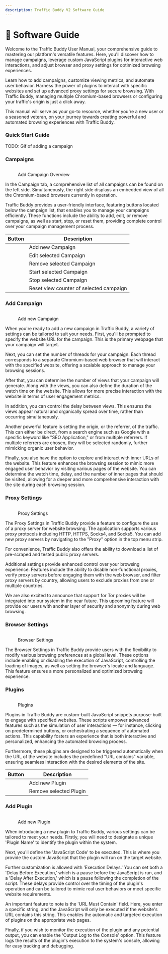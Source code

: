 ```yaml
---
description: Traffic Buddy V2 Software Guide
---
```


# 📖 Software Guide

Welcome to the Traffic Buddy User Manual, your comprehensive guide to mastering our platform's versatile features. Here, you'll discover how to manage campaigns, leverage custom JavaScript plugins for interactive web interactions, and adjust browser and proxy settings for optimized browsing experiences.

Learn how to add campaigns, customize viewing metrics, and automate user behavior. Harness the power of plugins to interact with specific websites and set up advanced proxy settings for secure browsing. With Traffic Buddy, managing multiple Chromium-based browsers or configuring your traffic's origin is just a click away.

This manual will serve as your go-to resource, whether you're a new user or a seasoned veteran, on your journey towards creating powerful and automated browsing experiences with Traffic Buddy.

### Quick Start Guide

TODO: Gif of adding a campaign



### Campaigns

<figure><img src="../../.gitbook/assets/image (7).png" alt=""><figcaption><p>Add Campaign Overview</p></figcaption></figure>

In the Campaign tab, a comprehensive list of all campaigns can be found on the left side. Simultaneously, the right side displays an embedded view of all the Chromium-based browsers currently in operation.

Traffic Buddy provides a user-friendly interface, featuring buttons located below the campaign list, that enables you to manage your campaigns efficiently. These functions include the ability to add, edit, or remove campaigns, as well as start, stop, or reset them, providing complete control over your campaign management process.

<table data-view="cards"><thead><tr><th>Button</th><th>Description</th></tr></thead><tbody><tr><td><img src="../../.gitbook/assets/image (22).png" alt=""></td><td>Add new Campaign</td></tr><tr><td><img src="../../.gitbook/assets/image (8).png" alt=""></td><td>Edit selected Campaign</td></tr><tr><td><img src="../../.gitbook/assets/image (16).png" alt=""></td><td>Remove selected Campaign</td></tr><tr><td><img src="../../.gitbook/assets/image (11).png" alt=""></td><td>Start selected Campaign</td></tr><tr><td><img src="../../.gitbook/assets/image (2).png" alt=""></td><td>Stop selected Campaign</td></tr><tr><td><img src="../../.gitbook/assets/image (20).png" alt=""></td><td>Reset view counter of selected campaign</td></tr></tbody></table>

### Add Campaign

<figure><img src="../../.gitbook/assets/image (6).png" alt=""><figcaption><p>Add new Campaign</p></figcaption></figure>

When you're ready to add a new campaign in Traffic Buddy, a variety of settings can be tailored to suit your needs. First, you'll be prompted to specify the website URL for the campaign. This is the primary webpage that your campaign will target.

Next, you can set the number of threads for your campaign. Each thread corresponds to a separate Chromium-based web browser that will interact with the specified website, offering a scalable approach to manage your browsing sessions.

After that, you can determine the number of views that your campaign will generate. Along with the views, you can also define the duration of the watch time on the website. This allows for more precise interaction with the website in terms of user engagement metrics.

In addition, you can control the delay between views. This ensures the views appear natural and organically spread over time, rather than occurring simultaneously.

Another powerful feature is setting the origin, or the referrer, of the traffic. This can either be direct, from a search engine such as Google with a specific keyword like "SEO Application," or from multiple referrers. If multiple referrers are chosen, they will be selected randomly, further mimicking organic user behavior.

Finally, you also have the option to explore and interact with inner URLs of the website. This feature enhances the browsing session to mimic more engaged user behavior by visiting various pages of the website. You can determine the watch time, delay, and the number of inner pages that should be visited, allowing for a deeper and more comprehensive interaction with the site during each browsing session.

### Proxy Settings

<figure><img src="../../.gitbook/assets/image (9).png" alt=""><figcaption><p>Proxy Settings</p></figcaption></figure>

The Proxy Settings in Traffic Buddy provide a feature to configure the use of a proxy server for website browsing. The application supports various proxy protocols including HTTP, HTTPS, Socks4, and Socks5. You can add new proxy servers by navigating to the "Proxy" option in the top menu strip.

For convenience, Traffic Buddy also offers the ability to download a list of pre-scraped and tested public proxy servers.

Additional settings provide enhanced control over your browsing experience. Features include the ability to disable non-functional proxies, verify proxy servers before engaging them with the web browser, and filter proxy servers by country, allowing users to exclude proxies from one or multiple countries.

We are also excited to announce that support for Tor proxies will be integrated into our system in the near future. This upcoming feature will provide our users with another layer of security and anonymity during web browsing.

### Browser Settings

<figure><img src="../../.gitbook/assets/image (23).png" alt=""><figcaption><p>Browser Settings</p></figcaption></figure>

The Browser Settings in Traffic Buddy provide users with the flexibility to modify various browsing preferences at a global level. These options include enabling or disabling the execution of JavaScript, controlling the loading of images, as well as setting the browser's locale and language. This feature ensures a more personalized and optimized browsing experience.

### Plugins

<figure><img src="../../.gitbook/assets/image (14).png" alt=""><figcaption><p>Plugins</p></figcaption></figure>

Plugins in Traffic Buddy are custom-built JavaScript snippets purpose-built to engage with specified websites. These scripts empower advanced features such as the simulation of user interactions — for instance, clicking on predetermined buttons, or orchestrating a sequence of automated actions. This capability fosters an experience that is both interactive and personalized, enhancing the automated browsing process.

Furthermore, these plugins are designed to be triggered automatically when the URL of the website includes the predefined "URL contains" variable, ensuring seamless interaction with the desired elements of the site.

<table data-view="cards"><thead><tr><th>Button</th><th>Description</th></tr></thead><tbody><tr><td><img src="../../.gitbook/assets/image (22).png" alt=""></td><td>Add new Plugin</td></tr><tr><td><img src="../../.gitbook/assets/image (16).png" alt=""></td><td>Remove selected Plugin</td></tr></tbody></table>

### Add Plugin

<figure><img src="../../.gitbook/assets/image (15).png" alt=""><figcaption><p>Add new Plugin</p></figcaption></figure>

When introducing a new plugin to Traffic Buddy, various settings can be tailored to meet your needs. Firstly, you will need to designate a unique 'Plugin Name' to identify the plugin within the system.

Next, you'll define the 'JavaScript Code' to be executed. This is where you provide the custom JavaScript that the plugin will run on the target website.

Further customization is allowed with 'Execution Delays.' You can set both a 'Delay Before Execution,' which is a pause before the JavaScript is run, and a 'Delay After Execution,' which is a pause following the completion of the script. These delays provide control over the timing of the plugin's operation and can be tailored to mimic real user behaviors or meet specific website requirements.

An important feature to note is the 'URL Must Contain' field. Here, you enter a specific string, and the JavaScript will only be executed if the website's URL contains this string. This enables the automatic and targeted execution of plugins on the appropriate web pages.

Finally, if you wish to monitor the execution of the plugin and any potential output, you can enable the 'Output Log to the Console' option. This feature logs the results of the plugin's execution to the system's console, allowing for easy tracking and debugging.
